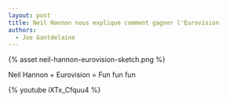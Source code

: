 ```yaml
---
layout: post
title: Neil Hannon nous explique comment gagner l'Eurovision
authors:
  - Joe Gantdelaine
---
```


{% asset neil-hannon-eurovision-sketch.png %}

Neil Hannon + Eurovision = Fun fun fun

{% youtube iXTx_Cfquu4 %}
